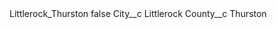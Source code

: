 <?xml version="1.0" encoding="UTF-8"?>
<CustomMetadata xmlns="http://soap.sforce.com/2006/04/metadata" xmlns:xsi="http://www.w3.org/2001/XMLSchema-instance" xmlns:xsd="http://www.w3.org/2001/XMLSchema">
    <label>Littlerock_Thurston</label>
    <protected>false</protected>
    <values>
        <field>City__c</field>
        <value xsi:type="xsd:string">Littlerock</value>
    </values>
    <values>
        <field>County__c</field>
        <value xsi:type="xsd:string">Thurston</value>
    </values>
</CustomMetadata>
